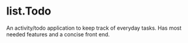 # list.Todo
An activity/todo application to keep track of everyday tasks. Has most needed features and a concise front end.
